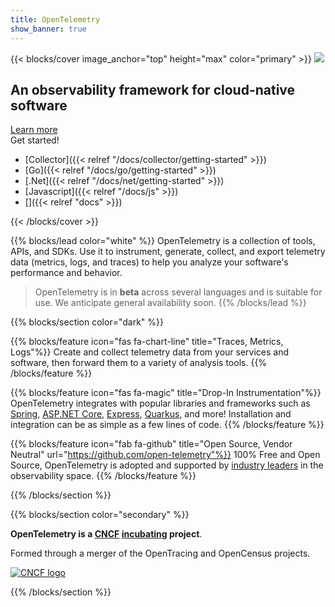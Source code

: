 ```yaml
---
title: OpenTelemetry
show_banner: true
---
```


{{< blocks/cover image_anchor="top" height="max" color="primary" >}}
<img src="/img/logos/opentelemetry-horizontal-color.svg" class="otel-logo" />
<h2>An observability framework for cloud-native software</h2>
<a
	class="btn btn-lg btn-primary font-weight-bold mt-5 my-4"
	href="/docs/concepts/"
>
Learn more
</a>

<div class="h3 mt-2">Get started!</div>

<div class="l-get-started-buttons">

- [Collector]({{< relref "/docs/collector/getting-started" >}})
- [Go]({{< relref "/docs/go/getting-started" >}})
- [.Net]({{< relref "/docs/net/getting-started" >}})
- [Javascript]({{< relref "/docs/js" >}})
- [<i class="fas fa-ellipsis-h"></i>]({{< relref "docs" >}})
</div>
{{< /blocks/cover >}}

{{% blocks/lead color="white" %}}
OpenTelemetry is a collection of tools, APIs, and SDKs. Use it to instrument,
generate, collect, and export telemetry data (metrics, logs, and traces) to
help you analyze your software's performance and behavior.

> OpenTelemetry is in **beta** across several languages and is suitable for use.
We anticipate general availability soon.
{{% /blocks/lead %}}

{{% blocks/section color="dark" %}}

{{% blocks/feature icon="fas fa-chart-line" title="Traces, Metrics, Logs"%}}
Create and collect telemetry data from your services and software, then forward them to a variety of analysis tools.
{{% /blocks/feature %}}

{{% blocks/feature icon="fas fa-magic" title="Drop-In Instrumentation"%}}
OpenTelemetry integrates with popular libraries and frameworks such as [Spring](https://spring.io/), [ASP.NET Core](https://docs.microsoft.com/aspnet/core), [Express](https://expressjs.com/), [Quarkus](https://quarkus.io/), and more! Installation and integration can be as simple as a few lines of code.
{{% /blocks/feature %}}

{{% blocks/feature icon="fab fa-github" title="Open Source, Vendor Neutral" url="https://github.com/open-telemetry"%}}
100% Free and Open Source, OpenTelemetry is adopted and supported by [industry leaders](/vendors) in the observability space.
{{% /blocks/feature %}}

{{% /blocks/section %}}

{{% blocks/section color="secondary" %}}
<div id="cncf">

**OpenTelemetry is a [CNCF][] [incubating][] project**.

Formed through a merger of the OpenTracing and OpenCensus projects.

[![CNCF logo][]][CNCF]

[CNCF]: https://cncf.io/
[CNCF logo]: /img/logos/cncf-white.svg
[incubating]: https://www.cncf.io/projects/
</div>
{{% /blocks/section %}}
